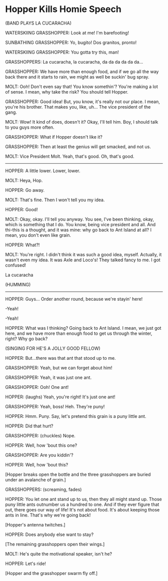 # Hopper Kills Homie Speech

(BAND PLAYS LA CUCARACHA)

WATERSKIING GRASSHOPPER: Look at me! I'm barefooting!

SUNBATHING GRASSHOPPER: Yo, bugito! Dos granitos, pronto!

WATERSKIING GRASSHOPPER: You gotta try this, man!

GRASSHOPPERS: La cucaracha, la cucaracha, da da da da da da...

GRASSHOPPER: We have more than enough food, and if we go all the way back there and it starts to rain, we might as well be suckin' bug spray.

MOLT: Ooh! Don't even say that! You know somethin'? You're making a lot of sense. I mean, why take the risk? You should tell Hopper.

GRASSHOPPER: Good idea! But, you know, it's really not our place. I mean, you're his brother. That makes you, like, uh... The vice president of the gang.

MOLT: Wow! It kind of does, doesn't it? Okay, I'll tell him. Boy, I should talk to you guys more often.

GRASSHOPPER: What if Hopper doesn't like it?

GRASSHOPPER: Then at least the genius will get smacked, and not us.

MOLT: Vice President Molt. Yeah, that's good. Oh, that's good.

---

HOPPER: A little lower. Lower, lower.

MOLT: Heya, Hop.

HOPPER: Go away.

MOLT: That's fine. Then I won't tell you my idea.

HOPPER: Good!

MOLT: Okay, okay. I'll tell you anyway. You see, I've been thinking, okay, which is something that I do. You know, being vice president and all. And thi-this is a thought, and it was mine: why go back to Ant Island at all? I mean, you don't even like grain.

HOPPER: What?!

MOLT: You're right. I didn't think it was such a good idea, myself. Actually, it wasn't even my idea. It was Axle and Loco's! They talked fancy to me. I got confused!

La cucaracha

(HUMMING)

---

HOPPER: Guys... Order another round, because we're stayin' here!

-Yeah!

-Yeah!

HOPPER: What was I thinking? Going back to Ant Island. I mean, we just got here, and we have more than enough food to get us through the winter, right? Why go back?

(SINGING FOR HE'S A JOLLY GOOD FELLOW)

HOPPER: But...there was that ant that stood up to me.

GRASSHOPPER: Yeah, but we can forget about him!

GRASSHOPPER: Yeah, it was just one ant.

GRASSHOPPER: Ooh! One ant!

HOPPER: (laughs) Yeah, you're right! It's just one ant!

GRASSHOPPER: Yeah, boss! Heh. They're puny!

HOPPER: Hmm. Puny. Say, let's pretend this grain is a puny little ant.

HOPPER: Did that hurt?

GRASSHOPPER: (chuckles) Nope.

HOPPER: Well, how 'bout this one?

GRASSHOPPER: Are you kiddin'?

HOPPER: Well, how 'bout this?

[Hopper breaks open the bottle and the three grasshoppers are buried under an avalanche of grain.]

GRASSHOPPERS: (screaming, fades)

HOPPER: You let one ant stand up to us, then they all might stand up. Those puny little ants outnumber us a hundred to one. And if they ever figure that out, there goes our way of life! It's not about food. It's about keeping those ants in line. That's why we're going back!

[Hopper's antenna twitches.]

HOPPER: Does anybody else want to stay?

[The remaining grasshoppers open their wings.]

MOLT: He's quite the motivational speaker, isn't he?

HOPPER: Let's ride!

[Hopper and the grasshopper swarm fly off.]
